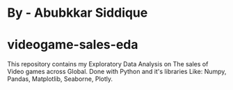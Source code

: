 # By - Abubkkar Siddique

# videogame-sales-eda

This repository contains my Exploratory Data Analysis on The sales of Video games across Global.
Done with Python and it's libraries
Like: Numpy, Pandas, Matplotlib, Seaborne, Plotly.

